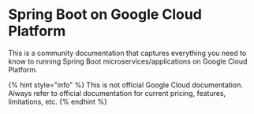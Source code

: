 # Spring Boot on Google Cloud Platform

This is a community documentation that captures everything you need to know to running Spring Boot microservices/applications on Google Cloud Platform.

{% hint style="info" %}
This is not official Google Cloud documentation. Always refer to official documentation for current pricing, features, limitations, etc.
{% endhint %}

